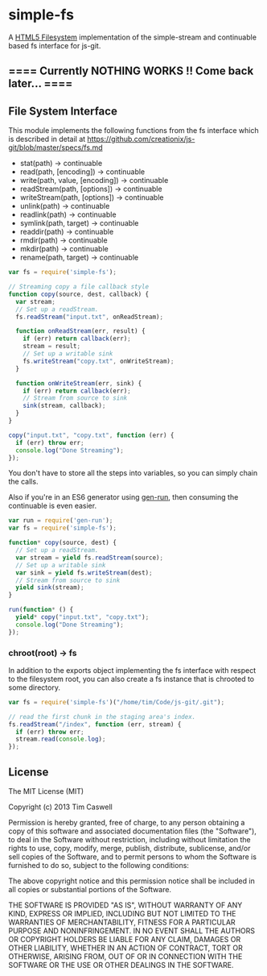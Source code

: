 simple-fs
======

A [HTML5 Filesystem](http://www.w3.org/TR/file-system-api/) implementation of the simple-stream and continuable based fs interface for js-git.

## ==== Currently NOTHING WORKS !! Come back later... ====

## File System Interface

This module implements the following functions from the fs interface which is described in detail at <https://github.com/creationix/js-git/blob/master/specs/fs.md>

- stat(path) -> continuable<stat>
- read(path, [encoding]) -> continuable<value>
- write(path, value, [encoding]) -> continuable
- readStream(path, [options]) -> continuable<stream>
- writeStream(path, [options]) -> continuable<sink>
- unlink(path) -> continuable
- readlink(path) -> continuable<target>
- symlink(path, target) -> continuable
- readdir(path) -> continuable<stream>
- rmdir(path) -> continuable
- mkdir(path) -> continuable
- rename(path, target) -> continuable

```js
var fs = require('simple-fs');

// Streaming copy a file callback style
function copy(source, dest, callback) {
  var stream;
  // Set up a readStream.
  fs.readStream("input.txt", onReadStream);

  function onReadStream(err, result) {
    if (err) return callback(err);
    stream = result;
    // Set up a writable sink
    fs.writeStream("copy.txt", onWriteStream);
  }

  function onWriteStream(err, sink) {
    if (err) return callback(err);
    // Stream from source to sink
    sink(stream, callback);
  }
}

copy("input.txt", "copy.txt", function (err) {
  if (err) throw err;
  console.log("Done Streaming");
});
```

You don't have to store all the steps into variables, so you can simply chain the calls.

Also if you're in an ES6 generator using [gen-run](https://github.com/creationix/gen-run), then consuming the continuable is even easier.

```js
var run = require('gen-run');
var fs = require('simple-fs');

function* copy(source, dest) {
  // Set up a readStream.
  var stream = yield fs.readStream(source);
  // Set up a writable sink
  var sink = yield fs.writeStream(dest);
  // Stream from source to sink
  yield sink(stream);
}

run(function* () {
  yield* copy("input.txt", "copy.txt");
  console.log("Done Streaming");
});
```


### chroot(root) -> fs

In addition to the exports object implementing the fs interface with respect to the filesystem root, you can also create a fs instance that is chrooted to some directory.

```js
var fs = require('simple-fs')("/home/tim/Code/js-git/.git");

// read the first chunk in the staging area's index.
fs.readStream("/index", function (err, stream) {
  if (err) throw err;
  stream.read(console.log);
});
```

## License

The MIT License (MIT)

Copyright (c) 2013 Tim Caswell

Permission is hereby granted, free of charge, to any person obtaining a copy
of this software and associated documentation files (the "Software"), to deal
in the Software without restriction, including without limitation the rights
to use, copy, modify, merge, publish, distribute, sublicense, and/or sell
copies of the Software, and to permit persons to whom the Software is
furnished to do so, subject to the following conditions:

The above copyright notice and this permission notice shall be included in
all copies or substantial portions of the Software.

THE SOFTWARE IS PROVIDED "AS IS", WITHOUT WARRANTY OF ANY KIND, EXPRESS OR
IMPLIED, INCLUDING BUT NOT LIMITED TO THE WARRANTIES OF MERCHANTABILITY,
FITNESS FOR A PARTICULAR PURPOSE AND NONINFRINGEMENT. IN NO EVENT SHALL THE
AUTHORS OR COPYRIGHT HOLDERS BE LIABLE FOR ANY CLAIM, DAMAGES OR OTHER
LIABILITY, WHETHER IN AN ACTION OF CONTRACT, TORT OR OTHERWISE, ARISING FROM,
OUT OF OR IN CONNECTION WITH THE SOFTWARE OR THE USE OR OTHER DEALINGS IN
THE SOFTWARE.

